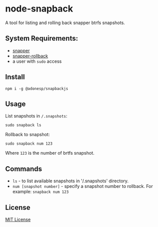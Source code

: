 # node-snapback
A tool for listing and rolling back snapper btrfs snapshots.

## System Requirements:

- [snapper](https://wiki.archlinux.org/title/snapper)
- [snapper-rollback](https://aur.archlinux.org/packages/snapper-rollback)
- a user with `sudo` access

## Install

`npm i -g @adonesp/snapbackjs`

## Usage

List snapshots in `/.snapshots`:

```
sudo snapback ls
```

Rollback to snapshot:

```
sudo snapback num 123
```

Where `123` is the number of brtfs snapshot.

## Commands

- `ls`                       - to list available snapshots in '/.snapshots' directory.
- `num [snapshot number]`    - specify a snapshot number to rollback. For example: `snapback num 123`


## License
[MIT License]('./LICENSE')
